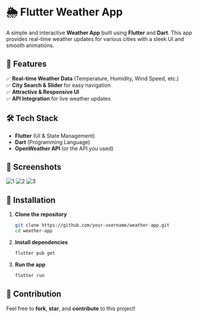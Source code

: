 # 🌦️ Flutter Weather App

A simple and interactive **Weather App** built using **Flutter** and **Dart**. This app provides real-time weather updates for various cities with a sleek UI and smooth animations.

## 🚀 Features
✅ **Real-time Weather Data** (Temperature, Humidity, Wind Speed, etc.)  
✅ **City Search & Slider** for easy navigation  
✅ **Attractive & Responsive UI**  
✅ **API Integration** for live weather updates  

## 🛠️ Tech Stack
- **Flutter** (UI & State Management)
- **Dart** (Programming Language)
- **OpenWeather API** (or the API you used)

## 📸 Screenshots
![1](https://github.com/user-attachments/assets/2f27c186-eebe-465d-ac04-bd8eaf0561fb)
![2](https://github.com/user-attachments/assets/7201208c-a235-4b7a-80da-1a8dfd1ed35a)
![3](https://github.com/user-attachments/assets/bf0b8beb-02eb-453c-9f0c-76cf5b7fdaec)

## 🔧 Installation
1. **Clone the repository**
   ```sh
   git clone https://github.com/your-username/weather-app.git
   cd weather-app
   ```
2. **Install dependencies**
   ```sh
   flutter pub get
   ```
3. **Run the app**
   ```sh
   flutter run
   ```

## 🤝 Contribution
Feel free to **fork**, **star**, and **contribute** to this project!  

